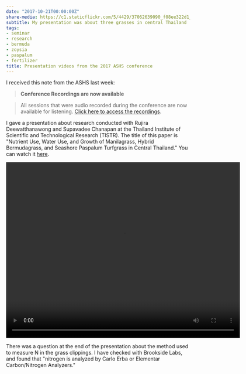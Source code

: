 ```yaml
---
date: "2017-10-21T00:00:00Z"
share-media: https://c1.staticflickr.com/5/4429/37062639090_f08ee322d1_b_d.jpg
subtitle: My presentation was about three grasses in central Thailand
tags:
- seminar
- research
- bermuda
- zoysia
- paspalum
- fertilizer
title: Presentation videos from the 2017 ASHS conference
---
```


I received this note from the ASHS last week:

>**Conference Recordings are now available**

> All sessions that were audio recorded during the conference are now available for listening. [Click here to access the recordings](https://ashs.confex.com/ashs/2017/webprogramarchives/start.html).

I gave a presentation about research conducted with Rujira Deewatthanawong and Supavadee Chanapan at the Thailand Institute of Scientific and Technological Research (TISTR). The title of this paper is "Nutrient Use, Water Use, and Growth of Manilagrass, Hybrid Bermudagrass, and Seashore Paspalum Turfgrass in Central Thailand." You can watch it [here](https://ashs.confex.com/ashs/2017/videogateway.cgi/id/4855?recordingid=4855).

<video id="video_1" class="video-js vjs-default-skin" data-setup="{}" controls width="640" height="480">
<source type="video/mp4" src="https://ashs.confex.com/recording/ashs/2017/mp4/free/4db77adf5df9fff0d3caf5cafe28f496/paper27386_1.mp4">
</video>

There was a question at the end of the presentation about the method used to measure N in the grass clippings. I have checked with Brookside Labs, and found that "nitrogen is analyzed by Carlo Erba or Elementar Carbon/Nitrogen Analyzers."

		    
